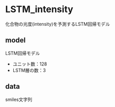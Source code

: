 # LSTM_intensity
化合物の光度(intensity)を予測するLSTM回帰モデル

## model
LSTM回帰モデル

* ユニット数：128
* LSTM層の数：3

## data

smiles文字列
